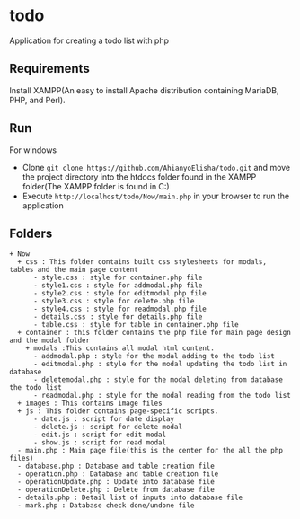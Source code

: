 # todo
Application for creating a todo list with php

## Requirements

Install XAMPP(An easy to install Apache distribution containing MariaDB, PHP, and Perl).


## Run
For windows
* Clone `git clone https://github.com/AhianyoElisha/todo.git` and move the project directory into the htdocs 
folder found in the XAMPP folder(The XAMPP folder is found in C:\)
* Execute `http://localhost/todo/Now/main.php` in your browser to run the application


## Folders

```
+ Now
  + css : This folder contains built css stylesheets for modals, tables and the main page content
      - style.css : style for container.php file
      - style1.css : style for addmodal.php file
      - style2.css : style for editmodal.php file
      - style3.css : style for delete.php file
      - style4.css : style for readmodal.php file
      - details.css : style for details.php file
      - table.css : style for table in container.php file      
  + container : this folder contains the php file for main page design and the modal folder
    + modals :This contains all modal html content.
      - addmodal.php : style for the modal adding to the todo list 
      - editmodal.php : style for the modal updating the todo list in database
      - deletemodal.php : style for the modal deleting from database the todo list 
      - readmodal.php : style for the modal reading from the todo list 
  + images : This contains image files 
  + js : This folder contains page-specific scripts.
      - date.js : script for date display
      - delete.js : script for delete modal
      - edit.js : script for edit modal
      - show.js : script for read modal
  - main.php : Main page file(this is the center for the all the php files)
  - database.php : Database and table creation file 
  - operation.php : Database and table creation file 
  - operationUpdate.php : Update into database file 
  - operationDelete.php : Delete from database file 
  - details.php : Detail list of inputs into database file 
  - mark.php : Database check done/undone file
  
      
